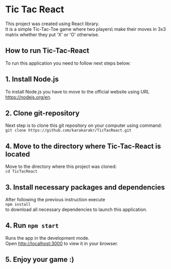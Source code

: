 # Tic Tac React

This project was created using React library.\
It is a simple Tic-Tac-Toe game where two players\ make their moves in 3x3 matrix whether they put 'X' or 'O' otherwise.

## How to run Tic-Tac-React

To run this application you need to follow next steps below:

## 1. Install Node.js

To install Node.js you have to move to the official website using URL https://nodejs.org/en.

## 2. Clone git-repository

Next step is to clone this git repository on your computer using command:\
`git clone https://github.com/karakarakr/TicTacReact.git`

## 4. Move to the directory where Tic-Tac-React is located

Move to the directory where this project was cloned:\
`cd TicTacReact`

## 3. Install necessary packages and dependencies

After following the previous instruction execute\
`npm install`\
to download all necessary dependencies to launch this application.

## 4. Run `npm start`

Runs the app in the development mode.\
Open [http://localhost:3000](http://localhost:3000) to view it in your browser.

## 5. Enjoy your game :)